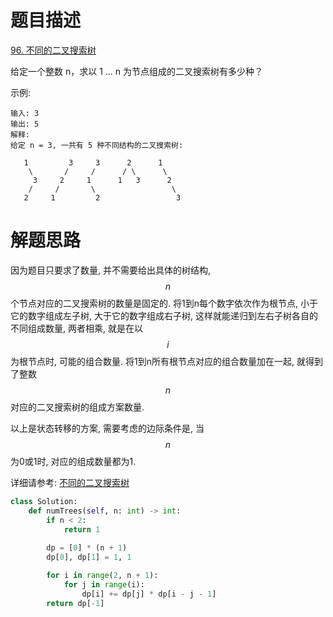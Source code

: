 # 题目描述

[96. 不同的二叉搜索树](https://leetcode-cn.com/problems/unique-binary-search-trees/)


给定一个整数 n，求以 1 ... n 为节点组成的二叉搜索树有多少种？

示例:
```
输入: 3
输出: 5
解释:
给定 n = 3, 一共有 5 种不同结构的二叉搜索树:

   1         3     3      2      1
    \       /     /      / \      \
     3     2     1      1   3      2
    /     /       \                 \
   2     1         2                 3
```

# 解题思路

因为题目只要求了数量, 并不需要给出具体的树结构, $$n$$个节点对应的二叉搜索树的数量是固定的. 将1到n每个数字依次作为根节点, 小于它的数字组成左子树, 大于它的数字组成右子树, 这样就能递归到左右子树各自的不同组成数量, 两者相乘, 就是在以$$i$$为根节点时, 可能的组合数量. 将1到n所有根节点对应的组合数量加在一起, 就得到了整数$$n$$对应的二叉搜索树的组成方案数量.

以上是状态转移的方案, 需要考虑的边际条件是, 当$$n$$为0或1时, 对应的组成数量都为1.

详细请参考: [不同的二叉搜索树](https://leetcode-cn.com/problems/unique-binary-search-trees/solution/bu-tong-de-er-cha-sou-suo-shu-by-leetcode-solution/)

```python
class Solution:
    def numTrees(self, n: int) -> int:
        if n < 2:
            return 1
        
        dp = [0] * (n + 1)
        dp[0], dp[1] = 1, 1

        for i in range(2, n + 1):
            for j in range(i):
                dp[i] += dp[j] * dp[i - j - 1]
        return dp[-1]
```
